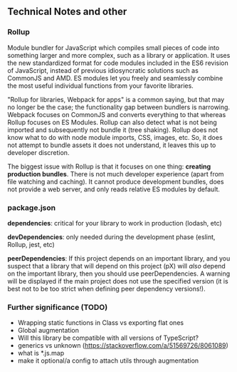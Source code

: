 ## Technical Notes and other

### Rollup

Module bundler for JavaScript which compiles small pieces of code into something larger and more 
complex, such as a library or application. It uses the new standardized format for code modules included 
in the ES6 revision of JavaScript, instead of previous idiosyncratic solutions such as CommonJS and AMD. 
ES modules let you freely and seamlessly combine the most useful individual functions from your favorite 
libraries.

"Rollup for libraries, Webpack for apps" is a common saying, but that may no longer be the case; the
functionality gap between bundlers is narrowing. Webpack focuses on CommonJS and converts everything to
that whereas Rollup focuses on ES Modules. Rollup can also detect what is not being imported and
subsequently not bundle it (tree shaking). Rollup does not know what to do with node module
imports, CSS, images, etc. So, it does not attempt to bundle assets it does not understand, it leaves 
this up to developer discretion. 

The biggest issue with Rollup is that it focuses on one thing: **creating production bundles**. There
is not much developer experience (apart from file watching and caching). It cannot produce development
bundles, does not provide a web server, and only reads relative ES modules by default. 

### package.json

**dependencies**: critical for your library to work in production (lodash, etc)

**devDependencies**: only needed during the development phase (eslint, Rollup, jest, etc)

**peerDependencies**: If this project depends on an important library, and you
suspect that a library that will depend on this project (pX) will *also* depend on the important library, 
then you should use peerDependencies. A warning will be displayed if the main project does not use the
specified version (it is best not to be too strict when defining peer dependency versions!).

### Further significance (TODO)
- Wrapping static functions in Class vs exporting flat ones
- Global augmentation
- Will this library be compatible with all versions of TypeScript?
- generics vs unknown (https://stackoverflow.com/a/51569726/8061089)
- what is *.js.map
- make it optional/a config to attach utils through augmentation